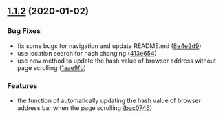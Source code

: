 <a name="1.1.2"></a>
## [1.1.2](https://github.com/parksben/markdown-navbar/compare/8e4e2d9...v1.1.2) (2020-01-02)


### Bug Fixes

* fix some bugs for navigation and update README.md ([8e4e2d9](https://github.com/parksben/markdown-navbar/commit/8e4e2d9))
* use location search for hash changing ([413e654](https://github.com/parksben/markdown-navbar/commit/413e654))
* use new method to update the hash value of browser address without page scrolling ([1aae9fb](https://github.com/parksben/markdown-navbar/commit/1aae9fb))


### Features

* the function of automatically updating the hash value of browser address bar when the page scrolling ([bac0746](https://github.com/parksben/markdown-navbar/commit/bac0746))



